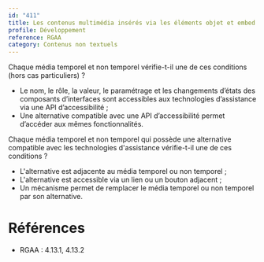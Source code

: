 ```yaml
---
id: "411"
title: Les contenus multimédia insérés via les éléments objet et embed sont compatibles avec les aides techniques.
profile: Développement
reference: RGAA
category: Contenus non textuels
---
```


Chaque média temporel et non temporel vérifie-t-il une de ces conditions (hors cas particuliers) ?
* Le nom, le rôle, la valeur, le paramétrage et les changements d’états des composants d’interfaces sont accessibles aux technologies d’assistance via une API d’accessibilité ;
* Une alternative compatible avec une API d’accessibilité permet d’accéder aux mêmes fonctionnalités.

Chaque média temporel et non temporel qui possède une alternative compatible avec les technologies d'assistance vérifie-t-il une de ces conditions ?
* L'alternative est adjacente au média temporel ou non temporel ;
* L'alternative est accessible via un lien ou un bouton adjacent ;
* Un mécanisme permet de remplacer le média temporel ou non temporel par son alternative.

# Références

*   RGAA : 4.13.1, 4.13.2
